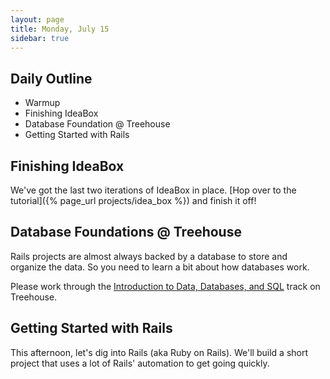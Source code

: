```yaml
---
layout: page
title: Monday, July 15
sidebar: true
---
```


## Daily Outline

* Warmup
* Finishing IdeaBox
* Database Foundation @ Treehouse
* Getting Started with Rails

## Finishing IdeaBox

We've got the last two iterations of IdeaBox in place. [Hop over to the tutorial]({% page_url projects/idea_box %}) and finish it off!

## Database Foundations @ Treehouse

Rails projects are almost always backed by a database to store and organize the data. So you need to learn a bit about how databases work.

Please work through the [Introduction to Data, Databases, and SQL](http://teamtreehouse.com/library/programming/database-foundations/introduction-to-data-databases-and-sql-2) track on Treehouse.

## Getting Started with Rails

This afternoon, let's dig into Rails (aka Ruby on Rails). We'll build a short project that uses a lot of Rails' automation to get going quickly.
